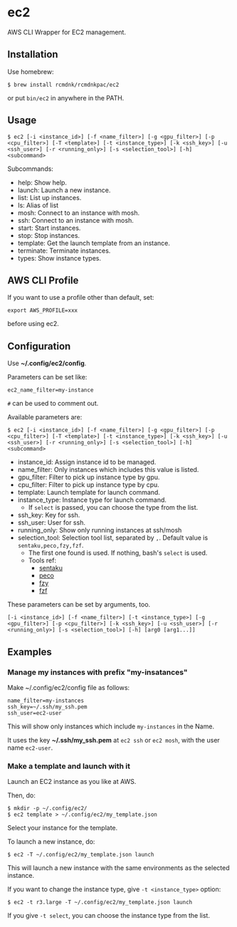 # ec2
AWS CLI Wrapper for EC2 management.

## Installation

Use homebrew:

    $ brew install rcmdnk/rcmdnkpac/ec2

or put `bin/ec2` in anywhere in the PATH.

## Usage

    $ ec2 [-i <instance_id>] [-f <name_filter>] [-g <gpu_filter>] [-p <cpu_filter>] [-T <template>] [-t <instance_type>] [-k <ssh_key>] [-u <ssh_user>] [-r <running_only>] [-s <selection_tool>] [-h] <subcommand>

Subcommands:

* help: Show help.
* launch: Launch a new instance.
* list: List up instances.
* ls: Alias of list
* mosh: Connect to an instance with mosh.
* ssh: Connect to an instance with mosh.
* start: Start instances.
* stop: Stop instances.
* template: Get the launch template from an instance.
* terminate: Terminate instances.
* types: Show instance types.

## AWS CLI Profile

If you want to use a profile other than default,
set:

    export AWS_PROFILE=xxx

before using ec2.

## Configuration

Use **~/.config/ec2/config**.

Parameters can be set like:

    ec2_name_filter=my-instance

`#` can be used to comment out.

Available parameters are:

    $ ec2 [-i <instance_id>] [-f <name_filter>] [-g <gpu_filter>] [-p <cpu_filter>] [-T <template>] [-t <instance_type>] [-k <ssh_key>] [-u <ssh_user>] [-r <running_only>] [-s <selection_tool>] [-h] <subcommand>
* instance_id: Assign instance id to be managed.
* name_filter: Only instances which includes this value is listed.
* gpu_filter: Filter to pick up instance type by gpu.
* cpu_filter: Filter to pick up instance type by cpu.
* template: Launch template for launch command.
* instance_type: Instance type for launch command.
    * If `select` is passed, you can choose the type from the list.
* ssh_key: Key for ssh.
* ssh_user: User for ssh.
* running_only: Show only running instances at ssh/mosh
* selection_tool: Selection tool list, separated by `,`. Default value is `sentaku,peco,fzy,fzf`.
    * The first one found is used. If nothing, bash's `select` is used.
    * Tools ref:
        * [sentaku](https://github.com/rcmdnk/sentaku/)
        * [peco](https://github.com/peco/peco)
        * [fzy](https://github.com/jhawthorn/fzy)
        * [fzf](https://github.com/junegunn/fzf)

These parameters can be set by arguments, too.

    [-i <instance_id>] [-f <name_filter>] [-t <instance_type>] [-g <gpu_filter>] [-p <cpu_filter>] [-k <ssh_key>] [-u <ssh_user>] [-r <running_only>] [-s <selection_tool>] [-h] [arg0 [arg1...]]

## Examples

### Manage my instances with prefix "my-insatances"

Make ~/.config/ec2/config file as follows:

    name_filter=my-instances
    ssh_key=~/.ssh/my_ssh.pem
    ssh_user=ec2-user

This will show only instances which include `my-instances` in the Name.

It uses the key **~/.ssh/my_ssh.pem** at `ec2 ssh` or `ec2 mosh`, with the user name `ec2-user`.

### Make a template and launch with it

Launch an EC2 instance as you like at AWS.

Then, do:

    $ mkdir -p ~/.config/ec2/
    $ ec2 template > ~/.config/ec2/my_template.json

Select your instance for the template.

To launch a new instance, do:

    $ ec2 -T ~/.config/ec2/my_template.json launch

This will launch a new instance with the same environments as the selected instance.

If you want to change the instance type, give `-t <instance_type>` option:

    $ ec2 -t r3.large -T ~/.config/ec2/my_template.json launch

If you give `-t select`, you can choose the instance type from the list.
